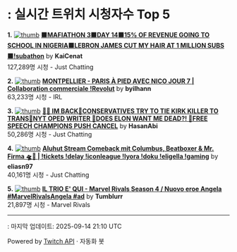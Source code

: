 # : 실시간 트위치 시청자수 Top 5

**1.** [![thumb](https://static-cdn.jtvnw.net/previews-ttv/live_user_kaicenat-320x180.jpg)](https://twitch.tv/KaiCenat)
**[🟩MAFIATHON 3🟩DAY 14🟩15% OF REVENUE GOING TO SCHOOL IN NIGERIA🟩LEBRON JAMES CUT MY HAIR AT 1 MILLION SUBS🟩!subathon](https://twitch.tv/KaiCenat)** by **KaiCenat**<br>127,289명 시청  - Just Chatting

**2.** [![thumb](https://static-cdn.jtvnw.net/previews-ttv/live_user_byilhann-320x180.jpg)](https://twitch.tv/byilhann)
**[MONTPELLIER - PARIS À PIED AVEC NICO JOUR 7 | Collaboration commerciale !Revolut](https://twitch.tv/byilhann)** by **byilhann**<br>63,233명 시청  - IRL

**3.** [![thumb](https://static-cdn.jtvnw.net/previews-ttv/live_user_hasanabi-320x180.jpg)](https://twitch.tv/HasanAbi)
**[🙅‍♂️ IM BACK🚨CONSERVATIVES TRY TO TIE KIRK KILLER TO TRANS🚨NYT OPED WRITER 🚨DOES ELON WANT ME DEAD?! 🚨FREE SPEECH CHAMPIONS PUSH CANCEL](https://twitch.tv/HasanAbi)** by **HasanAbi**<br>50,286명 시청  - Just Chatting

**4.** [![thumb](https://static-cdn.jtvnw.net/previews-ttv/live_user_eliasn97-320x180.jpg)](https://twitch.tv/eliasn97)
**[Aluhut Stream Comeback mit Columbus, Beatboxer & Mr. Firma 🛸🤖 | !tickets !delay !iconleague !lyora !doku !eligella !gaming](https://twitch.tv/eliasn97)** by **eliasn97**<br>40,161명 시청  - Just Chatting

**5.** [![thumb](https://static-cdn.jtvnw.net/previews-ttv/live_user_tumblurr-320x180.jpg)](https://twitch.tv/Tumblurr)
**[IL TRIO E' QUI - Marvel Rivals Season 4 / Nuovo eroe Angela #MarvelRivalsAngela #ad](https://twitch.tv/Tumblurr)** by **Tumblurr**<br>21,897명 시청  - Marvel Rivals


---
: 마지막 업데이트: 2025-09-14 21:10 UTC

Powered by [Twitch API](https://dev.twitch.tv/docs/api/reference) · 자동화 봇